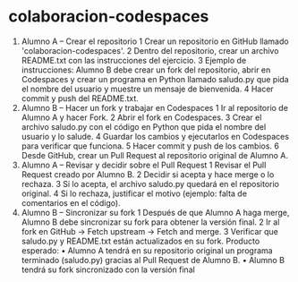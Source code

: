 # colaboracion-codespaces
1. Alumno A – Crear el repositorio
1 Crear un repositorio en GitHub llamado 'colaboracion-codespaces'.
2 Dentro del repositorio, crear un archivo README.txt con las instrucciones del ejercicio.
3 Ejemplo de instrucciones: Alumno B debe crear un fork del repositorio, abrir en Codespaces y
crear un programa en Python llamado saludo.py que pida el nombre del usuario y muestre un
mensaje de bienvenida.
4 Hacer commit y push del README.txt.
2. Alumno B – Hacer un fork y trabajar en Codespaces
1 Ir al repositorio de Alumno A y hacer Fork.
2 Abrir el fork en Codespaces.
3 Crear el archivo saludo.py con el código en Python que pida el nombre del usuario y lo salude.
4 Guardar los cambios y ejecutarlos en Codespaces para verificar que funciona.
5 Hacer commit y push de los cambios.
6 Desde GitHub, crear un Pull Request al repositorio original de Alumno A.
3. Alumno A – Revisar y decidir sobre el Pull Request
1 Revisar el Pull Request creado por Alumno B.
2 Decidir si acepta y hace merge o lo rechaza.
3 Si lo acepta, el archivo saludo.py quedará en el repositorio original.
4 Si lo rechaza, justificar el motivo (ejemplo: falta de comentarios en el código).
4. Alumno B – Sincronizar su fork
1 Después de que Alumno A haga merge, Alumno B debe sincronizar su fork para obtener la versión
final.
2 Ir al fork en GitHub → Fetch upstream → Fetch and merge.
3 Verificar que saludo.py y README.txt están actualizados en su fork.
Producto esperado:
• Alumno A tendrá en su repositorio original un programa terminado (saludo.py) gracias al Pull
Request de Alumno B.
• Alumno B tendrá su fork sincronizado con la versión final